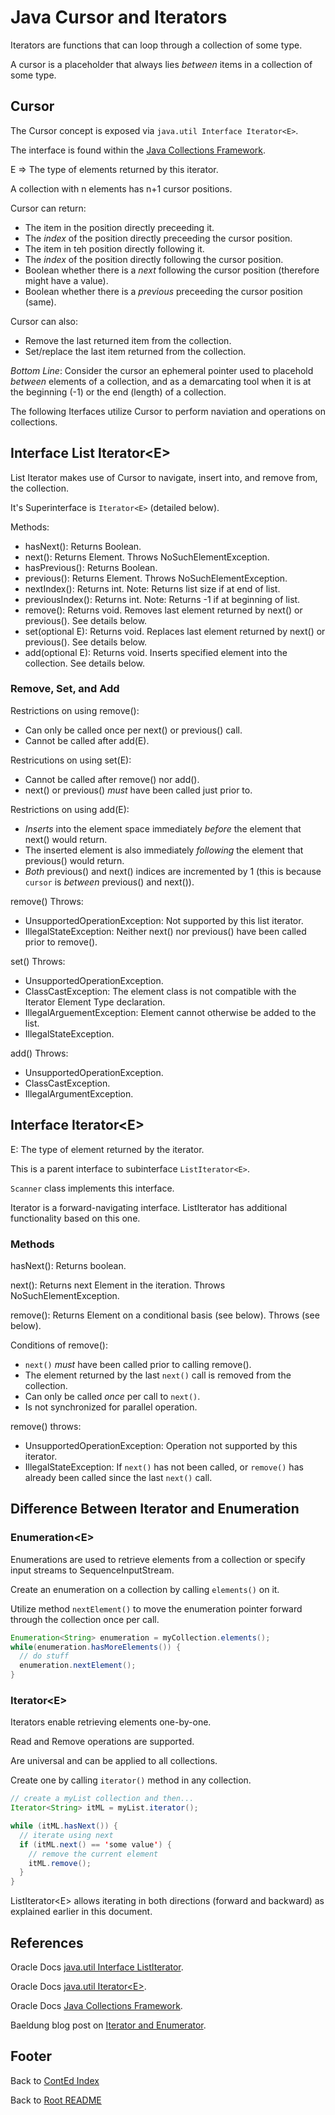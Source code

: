 # Java Cursor and Iterators

Iterators are functions that can loop through a collection of some type.

A cursor is a placeholder that always lies *between* items in a collection of some type.

## Cursor

The Cursor concept is exposed via `java.util Interface Iterator<E>`.

The interface is found within the [Java Collections Framework](https://docs.oracle.com/javase/7/docs/technotes/guides/collections/index.html).

E => The type of elements returned by this iterator.

A collection with n elements has n+1 cursor positions.

Cursor can return:

- The item in the position directly preceeding it.
- The *index* of the position directly preceeding the cursor position.
- The item in teh position directly following it.
- The *index* of the position directly following the cursor position.
- Boolean whether there is a *next* following the cursor position (therefore might have a value).
- Boolean whether there is a *previous* preceeding the cursor position (same).

Cursor can also:

- Remove the last returned item from the collection.
- Set/replace the last item returned from the collection.

*Bottom Line*: Consider the cursor an ephemeral pointer used to placehold *between* elements of a collection, and as a demarcating tool when it is at the beginning (-1) or the end (length) of a collection.

The following Iterfaces utilize Cursor to perform naviation and operations on collections.

## Interface List Iterator<E\>

List Iterator makes use of Cursor to navigate, insert into, and remove from, the collection.

It's Superinterface is `Iterator<E>` (detailed below).

Methods:

- hasNext(): Returns Boolean.
- next(): Returns Element. Throws NoSuchElementException.
- hasPrevious(): Returns Boolean.
- previous(): Returns Element. Throws NoSuchElementException.
- nextIndex(): Returns int. Note: Returns list size if at end of list.
- previousIndex(): Returns int. Note: Returns -1 if at beginning of list.
- remove(): Returns void. Removes last element returned by next() or previous(). See details below.
- set(optional E): Returns void. Replaces last element returned by next() or previous(). See details below.
- add(optional E): Returns void. Inserts specified element into the collection. See details below.

### Remove, Set, and Add

Restrictions on using remove():

- Can only be called once per next() or previous() call.
- Cannot be called after add(E).

Restricutions on using set(E):

- Cannot be called after remove() nor add().
- next() or previous() *must* have been called just prior to.

Restrictions on using add(E):

- *Inserts* into the element space immediately *before* the element that next() would return.
- The inserted element is also immediately *following* the element that previous() would return.
- *Both* previous() and next() indices are incremented by 1 (this is because `cursor` is *between* previous() and next()).

remove() Throws:

- UnsupportedOperationException: Not supported by this list iterator.
- IllegalStateException: Neither next() nor previous() have been called prior to remove().

set() Throws:

- UnsupportedOperationException.
- ClassCastException: The element class is not compatible with the Iterator Element Type declaration.
- IllegalArguementException: Element cannot otherwise be added to the list.
- IllegalStateException.

add() Throws:

- UnsupportedOperationException.
- ClassCastException.
- IllegalArgumentException.

## Interface Iterator<E\>

E: The type of element returned by the iterator.

This is a parent interface to subinterface `ListIterator<E>`.

`Scanner` class implements this interface.

Iterator is a forward-navigating interface. ListIterator has additional functionality based on this one.

### Methods

hasNext(): Returns boolean.

next(): Returns next Element in the iteration. Throws NoSuchElementException.

remove(): Returns Element on a conditional basis (see below). Throws (see below).

Conditions of remove():

- `next()` *must* have been called prior to calling remove().
- The element returned by the last `next()` call is removed from the collection.
- Can only be called *once* per call to `next()`.
- Is not synchronized for parallel operation.

remove() throws:

- UnsupportedOperationException: Operation not supported by this iterator.
- IllegalStateException: If `next()` has not been called, or `remove()` has already been called since the last `next()` call.

## Difference Between Iterator and Enumeration

### Enumeration<E\>

Enumerations are used to retrieve elements from a collection or specify input streams to SequenceInputStream.

Create an enumeration on a collection by calling `elements()` on it.

Utilize method `nextElement()` to move the enumeration pointer forward through the collection once per call.

```java
Enumeration<String> enumeration = myCollection.elements();
while(enumeration.hasMoreElements()) {
  // do stuff
  enumeration.nextElement();
}
```

### Iterator<E\>

Iterators enable retrieving elements one-by-one.

Read and Remove operations are supported.

Are universal and can be applied to all collections.

Create one by calling `iterator()` method in any collection.

```java
// create a myList collection and then...
Iterator<String> itML = myList.iterator();

while (itML.hasNext()) {
  // iterate using next
  if (itML.next() == 'some value') {
    // remove the current element
    itML.remove();
  }
}
```

ListIterator<E\> allows iterating in both directions (forward and backward) as explained earlier in this document.

## References

Oracle Docs [java.util Interface ListIterator](https://docs.oracle.com/javase/7/docs/api/java/util/ListIterator.html).

Oracle Docs [java.util Iterator<E\>](https://docs.oracle.com/javase/7/docs/api/java/util/Iterator.html).

Oracle Docs [Java Collections Framework](https://docs.oracle.com/javase/7/docs/technotes/guides/collections/index.html).

Baeldung blog post on [Iterator and Enumerator](https://abhimanyu081.medium.com/three-cursors-in-java-collections-c93f75f69b16).

## Footer

Back to [ContEd Index](./conted-index.html)

Back to [Root README](../README.html)

